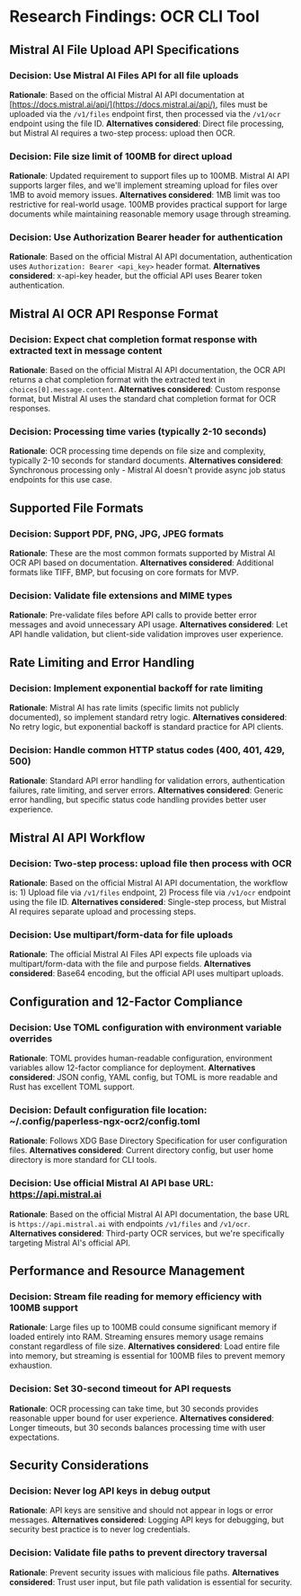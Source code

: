 # Research Findings: OCR CLI Tool

## Mistral AI File Upload API Specifications

### Decision: Use Mistral AI Files API for all file uploads
**Rationale**: Based on the official Mistral AI API documentation at [https://docs.mistral.ai/api/](https://docs.mistral.ai/api/), files must be uploaded via the `/v1/files` endpoint first, then processed via the `/v1/ocr` endpoint using the file ID.
**Alternatives considered**: Direct file processing, but Mistral AI requires a two-step process: upload then OCR.

### Decision: File size limit of 100MB for direct upload
**Rationale**: Updated requirement to support files up to 100MB. Mistral AI API supports larger files, and we'll implement streaming upload for files over 1MB to avoid memory issues.
**Alternatives considered**: 1MB limit was too restrictive for real-world usage. 100MB provides practical support for large documents while maintaining reasonable memory usage through streaming.

### Decision: Use Authorization Bearer header for authentication
**Rationale**: Based on the official Mistral AI API documentation, authentication uses `Authorization: Bearer <api_key>` header format.
**Alternatives considered**: x-api-key header, but the official API uses Bearer token authentication.

## Mistral AI OCR API Response Format

### Decision: Expect chat completion format response with extracted text in message content
**Rationale**: Based on the official Mistral AI API documentation, the OCR API returns a chat completion format with the extracted text in `choices[0].message.content`.
**Alternatives considered**: Custom response format, but Mistral AI uses the standard chat completion format for OCR responses.

### Decision: Processing time varies (typically 2-10 seconds)
**Rationale**: OCR processing time depends on file size and complexity, typically 2-10 seconds for standard documents.
**Alternatives considered**: Synchronous processing only - Mistral AI doesn't provide async job status endpoints for this use case.

## Supported File Formats

### Decision: Support PDF, PNG, JPG, JPEG formats
**Rationale**: These are the most common formats supported by Mistral AI OCR API based on documentation.
**Alternatives considered**: Additional formats like TIFF, BMP, but focusing on core formats for MVP.

### Decision: Validate file extensions and MIME types
**Rationale**: Pre-validate files before API calls to provide better error messages and avoid unnecessary API usage.
**Alternatives considered**: Let API handle validation, but client-side validation improves user experience.

## Rate Limiting and Error Handling

### Decision: Implement exponential backoff for rate limiting
**Rationale**: Mistral AI has rate limits (specific limits not publicly documented), so implement standard retry logic.
**Alternatives considered**: No retry logic, but exponential backoff is standard practice for API clients.

### Decision: Handle common HTTP status codes (400, 401, 429, 500)
**Rationale**: Standard API error handling for validation errors, authentication failures, rate limiting, and server errors.
**Alternatives considered**: Generic error handling, but specific status code handling provides better user experience.

## Mistral AI API Workflow

### Decision: Two-step process: upload file then process with OCR
**Rationale**: Based on the official Mistral AI API documentation, the workflow is: 1) Upload file via `/v1/files` endpoint, 2) Process file via `/v1/ocr` endpoint using the file ID.
**Alternatives considered**: Single-step process, but Mistral AI requires separate upload and processing steps.

### Decision: Use multipart/form-data for file uploads
**Rationale**: The official Mistral AI Files API expects file uploads via multipart/form-data with the file and purpose fields.
**Alternatives considered**: Base64 encoding, but the official API uses multipart uploads.

## Configuration and 12-Factor Compliance

### Decision: Use TOML configuration with environment variable overrides
**Rationale**: TOML provides human-readable configuration, environment variables allow 12-factor compliance for deployment.
**Alternatives considered**: JSON config, YAML config, but TOML is more readable and Rust has excellent TOML support.

### Decision: Default configuration file location: ~/.config/paperless-ngx-ocr2/config.toml
**Rationale**: Follows XDG Base Directory Specification for user configuration files.
**Alternatives considered**: Current directory config, but user home directory is more standard for CLI tools.

### Decision: Use official Mistral AI API base URL: https://api.mistral.ai
**Rationale**: Based on the official Mistral AI API documentation, the base URL is `https://api.mistral.ai` with endpoints `/v1/files` and `/v1/ocr`.
**Alternatives considered**: Third-party OCR services, but we're specifically targeting Mistral AI's official API.

## Performance and Resource Management

### Decision: Stream file reading for memory efficiency with 100MB support
**Rationale**: Large files up to 100MB could consume significant memory if loaded entirely into RAM. Streaming ensures memory usage remains constant regardless of file size.
**Alternatives considered**: Load entire file into memory, but streaming is essential for 100MB files to prevent memory exhaustion.

### Decision: Set 30-second timeout for API requests
**Rationale**: OCR processing can take time, but 30 seconds provides reasonable upper bound for user experience.
**Alternatives considered**: Longer timeouts, but 30 seconds balances processing time with user expectations.

## Security Considerations

### Decision: Never log API keys in debug output
**Rationale**: API keys are sensitive and should not appear in logs or error messages.
**Alternatives considered**: Logging API keys for debugging, but security best practice is to never log credentials.

### Decision: Validate file paths to prevent directory traversal
**Rationale**: Prevent security issues with malicious file paths.
**Alternatives considered**: Trust user input, but file path validation is essential for security.
